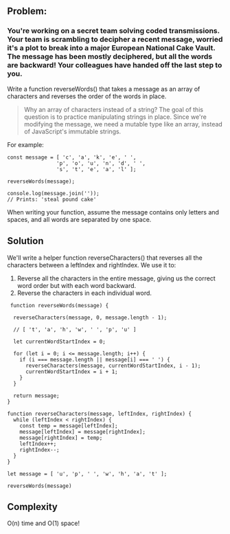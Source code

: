 ## Problem: 

### You're working on a secret team solving coded transmissions. Your team is scrambling to decipher a recent message, worried it's a plot to break into a major European National Cake Vault. The message has been mostly deciphered, but all the words are backward! Your colleagues have handed off the last step to you.

Write a function reverseWords() that takes a message as an array of characters and reverses the order of the words in place.

> Why an array of characters instead of a string?
> The goal of this question is to practice manipulating strings in place. Since we're modifying the message, we need a mutable type like an array, instead of JavaScript's immutable strings.

For example:

```
const message = [ 'c', 'a', 'k', 'e', ' ',
                'p', 'o', 'u', 'n', 'd', ' ',
                's', 't', 'e', 'a', 'l' ];

reverseWords(message);

console.log(message.join(''));
// Prints: 'steal pound cake'
```

When writing your function, assume the message contains only letters and spaces, and all words are separated by one space.

## Solution

We'll write a helper function reverseCharacters() that reverses all the characters between a leftIndex and rightIndex. We use it to:

1. Reverse all the characters in the entire message, giving us the correct word order but with each word backward.
2. Reverse the characters in each individual word.

```
 function reverseWords(message) {

  reverseCharacters(message, 0, message.length - 1);

  // [ 't', 'a', 'h', 'w', ' ', 'p', 'u' ]

  let currentWordStartIndex = 0;

  for (let i = 0; i <= message.length; i++) {
    if (i === message.length || message[i] === ' ') {
      reverseCharacters(message, currentWordStartIndex, i - 1);
      currentWordStartIndex = i + 1;
    }
  }

  return message;
}

function reverseCharacters(message, leftIndex, rightIndex) {
  while (leftIndex < rightIndex) {
    const temp = message[leftIndex];
    message[leftIndex] = message[rightIndex];
    message[rightIndex] = temp;
    leftIndex++;
    rightIndex--;
  }
}

let message = [ 'u', 'p', ' ', 'w', 'h', 'a', 't' ];

reverseWords(message)
```

## Complexity

O(n) time and O(1) space!
